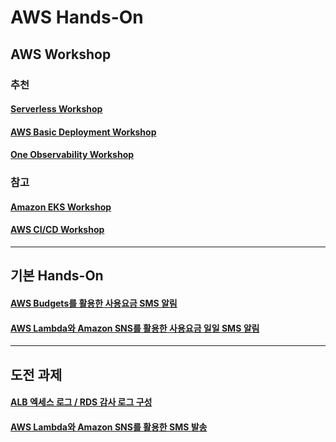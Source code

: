 # AWS Hands-On
## AWS Workshop
### 추천
#### [Serverless Workshop](https://catalog.us-east-1.prod.workshops.aws/workshops/4923c0ff-6470-46e1-9884-7c6ee63e7136/ko-KR)
#### [AWS Basic Deployment Workshop](https://catalog.us-east-1.prod.workshops.aws/workshops/3fd6c80b-39f2-4534-b69c-c400aed50c67/ko-KR)
#### [One Observability Workshop](https://catalog.us-east-1.prod.workshops.aws/workshops/31676d37-bbe9-4992-9cd1-ceae13c5116c/ko-KR)

### 참고
#### [Amazon EKS Workshop](https://www.eksworkshop.com)
#### [AWS CI/CD Workshop](https://aws-ci-cd.workshop.aws)

***

## 기본 Hands-On
#### [AWS Budgets를 활용한 사용요금 SMS 알림](/budgets-sms-alerts/README.md)
#### [AWS Lambda와 Amazon SNS를 활용한 사용요금 일일 SMS 알림](/daily-cost-sms-alerts/README.md)

***

## 도전 과제
#### [ALB 엑세스 로그 / RDS 감사 로그 구성](/configuring-log/README.md)
#### [AWS Lambda와 Amazon SNS를 활용한 SMS 발송](/sending-sms/README.md)
